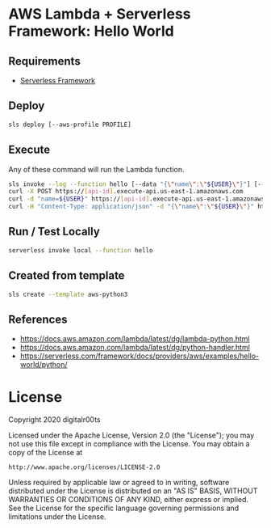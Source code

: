 # AWS Lambda + Serverless Framework: Hello World

## Requirements
* [Serverless Framework](https://github.com/serverless/serverless)

## Deploy

```sh
sls deploy [--aws-profile PROFILE]
```

## Execute

Any of these command will run the Lambda function.

```sh
sls invoke --log --function hello [--data "{\"name\":\"${USER}\"}"] [--aws-profile PROFILE]
curl -X POST https://[api-id].execute-api.us-east-1.amazonaws.com
curl -d "name=${USER}" https://[api-id].execute-api.us-east-1.amazonaws.com
curl -H "Content-Type: application/json" -d "{\"name\":\"${USER}\"}" https://[api-id].execute-api.us-east-1.amazonaws.com
```

## Run / Test Locally

```sh
serverless invoke local --function hello
```

## Created from template

```sh
sls create --template aws-python3
```

## References

* https://docs.aws.amazon.com/lambda/latest/dg/lambda-python.html
* https://docs.aws.amazon.com/lambda/latest/dg/python-handler.html
* https://serverless.com/framework/docs/providers/aws/examples/hello-world/python/

# License
Copyright 2020 digitalr00ts

Licensed under the Apache License, Version 2.0 (the "License");
you may not use this file except in compliance with the License.
You may obtain a copy of the License at

    http://www.apache.org/licenses/LICENSE-2.0

Unless required by applicable law or agreed to in writing, software
distributed under the License is distributed on an "AS IS" BASIS,
WITHOUT WARRANTIES OR CONDITIONS OF ANY KIND, either express or implied.
See the License for the specific language governing permissions and
limitations under the License.
